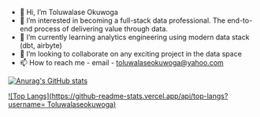 - 👋 Hi, I’m Toluwalase Okuwoga
- 👀 I’m interested in becoming a full-stack data professional. The end-to-end process of delivering value through data.
- 🌱 I’m currently learning analytics engineering using modern data stack (dbt, airbyte)
- 💞️ I’m looking to collaborate on any exciting project in the data space
- 📫 How to reach me - email - toluwalaseokuwoga@yahoo.com

[![Anurag's GitHub stats](https://github-readme-stats.vercel.app/api?username=Toluwalaseokuwoga)](https://github.com/anuraghazra/github-readme-stats)


[![Top Langs](https://github-readme-stats.vercel.app/api/top-langs?username= Toluwalaseokuwoga)](https://github.com/anuraghazra/github-readme-stats)

